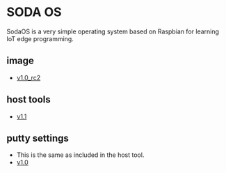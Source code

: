 # SODA OS
SodaOS is a very simple operating system based on Raspbian for learning IoT edge programming.

## image
- [v1.0_rc2](https://drive.google.com/open?id=1agBkehuSrAFQoZZNFdEvetg1w2pfpfIH)

## host tools
- [v1.1](https://drive.google.com/open?id=1wT1g42HjQDHzGCEl0UOOwgu6EHgJ5TdT) 

## putty settings
- This is the same as included in the host tool.
- [v1.0](https://drive.google.com/open?id=1KDN3HKD8FcQ7Vx39PgyxYPIpyrg8AF5C)
